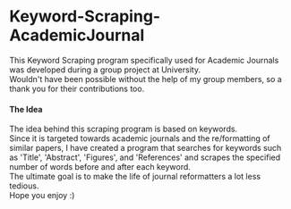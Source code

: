 # Keyword-Scraping-AcademicJournal
This Keyword Scraping program specifically used for Academic Journals was developed during a group project at University.  
Wouldn't have been possible without the help of my group members, so a thank you for their contributions too.  
#### The Idea  
The idea behind this scraping program is based on keywords.  
Since it is targeted towards academic journals and the re/formatting of similar papers, I have created a program that searches for keywords such as 'Title', 'Abstract', 'Figures', and 'References' and scrapes the specified number of words before and after each keyword.  
The ultimate goal is to make the life of journal reformatters a lot less tedious.  
Hope you enjoy :)
